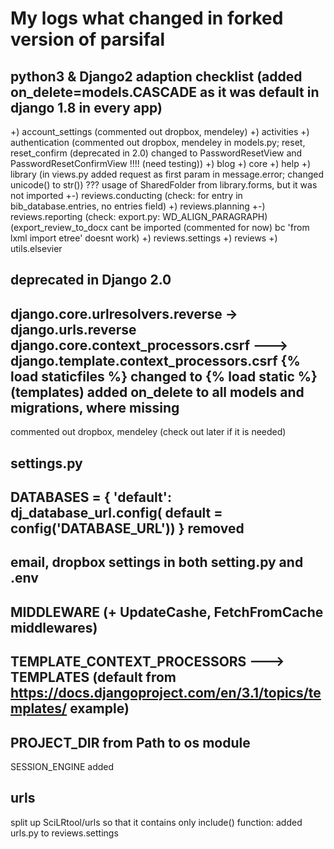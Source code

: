 # My logs what changed in forked version of parsifal

## python3 & Django2 adaption checklist (added on_delete=models.CASCADE as it was default in django 1.8 in every app)
+) account_settings (commented out dropbox, mendeley)
+) activities
+) authentication (commented out dropbox, mendeley in models.py;
    reset, reset_confirm (deprecated in 2.0) changed to PasswordResetView and PasswordResetConfirmView !!!!
    (need testing))
+) blog
+) core
+) help
+) library (in views.py added request as first param in message.error; changed unicode() to str())
    ??? usage of SharedFolder from library.forms, but it was not imported
+-) reviews.conducting (check: for entry in bib_database.entries, no entries field)
+) reviews.planning
+-) reviews.reporting (check: export.py: WD_ALIGN_PARAGRAPH)
    (export_review_to_docx cant be imported (commented for now) bc 'from lxml import etree' doesnt work)
+) reviews.settings
+) reviews
+) utils.elsevier


##  deprecated in Django 2.0
django.core.urlresolvers.reverse  -> django.urls.reverse
django.core.context_processors.csrf ---> django.template.context_processors.csrf
{% load staticfiles %} changed to {% load static %} (templates)
added on_delete to all models and migrations, where missing
-----
commented out dropbox, mendeley (check out later if it is needed)

## settings.py
DATABASES = {
    'default': dj_database_url.config(
      default = config('DATABASE_URL'))
}
removed
------
email, dropbox settings in both setting.py and .env
------
MIDDLEWARE  (+ UpdateCashe, FetchFromCache middlewares)
------
TEMPLATE_CONTEXT_PROCESSORS ---> TEMPLATES (default from https://docs.djangoproject.com/en/3.1/topics/templates/ example)
------
PROJECT_DIR from Path to os module
------
SESSION_ENGINE added

## urls
split up SciLRtool/urls so that it contains only include() function: added urls.py to reviews.settings

